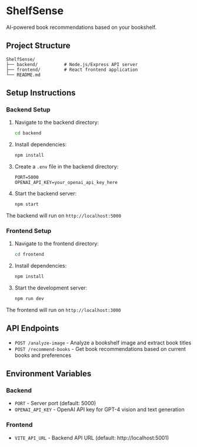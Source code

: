 # ShelfSense

AI-powered book recommendations based on your bookshelf.

## Project Structure

```
ShelfSense/
├── backend/          # Node.js/Express API server
├── frontend/         # React frontend application
└── README.md
```

## Setup Instructions

### Backend Setup

1. Navigate to the backend directory:
   ```bash
   cd backend
   ```

2. Install dependencies:
   ```bash
   npm install
   ```

3. Create a `.env` file in the backend directory:
   ```
   PORT=5000
   OPENAI_API_KEY=your_openai_api_key_here
   ```

4. Start the backend server:
   ```bash
   npm start
   ```

The backend will run on `http://localhost:5000`

### Frontend Setup

1. Navigate to the frontend directory:
   ```bash
   cd frontend
   ```

2. Install dependencies:
   ```bash
   npm install
   ```

3. Start the development server:
   ```bash
   npm run dev
   ```

The frontend will run on `http://localhost:3000`

## API Endpoints

- `POST /analyze-image` - Analyze a bookshelf image and extract book titles
- `POST /recommend-books` - Get book recommendations based on current books and preferences

## Environment Variables

### Backend
- `PORT` - Server port (default: 5000)
- `OPENAI_API_KEY` - OpenAI API key for GPT-4 vision and text generation

### Frontend
- `VITE_API_URL` - Backend API URL (default: http://localhost:5001)
